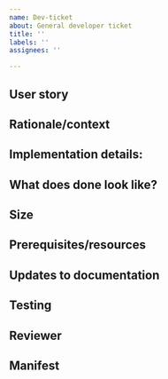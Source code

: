 ```yaml
---
name: Dev-ticket
about: General developer ticket
title: ''
labels: ''
assignees: ''

---
```


## User story
<!--- Describe the user persona this issue affects and how they benefiot from the proposed changes -->

## Rationale/context
<!--- Explain any relevant background and describe why the proposed changes are needed -->

## Implementation details:
<!--- what specific steps will be taken to address the aims of the ticket? -->

## What does done look like?
<!--- list the specific tasks that need to be completed in order to achieve the aims of this ticket. Please use checkboxes! -->

## Size
<!--- how long will this take (t-shirt sizing XS, S, M, L, XL) -->

## Prerequisites/resources
<!--- does anything else need to happen to enable this work to be completed? -->

## Updates to documentation
<!--- enumerate specific changes required to the documentation, formatted as checkboxes with associated urls -->

## Testing
<!--- what tests are required for the changes to get merged? Please use checkboxes!-->

## Reviewer
<!--- assign a reviewer who can make this ticket READY -->

## Manifest
<!--- Only for issues relating to features/plugins -->
<!--- provide a draft manifest that should run when this task is completed -->


<!--- ADDITIONAL-->
<!--- is the ticket assigned to someone? -->
<!--- please label appropriately, including one label from each of the following types: type, size, urgency, status-->
